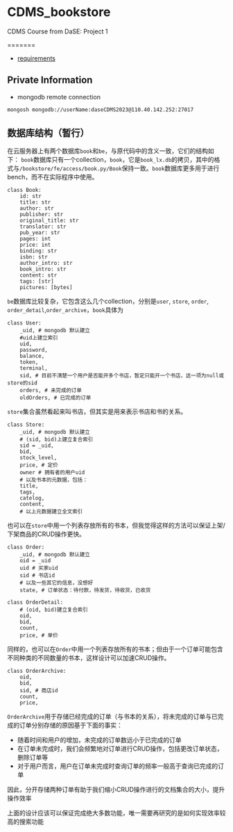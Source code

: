 # CDMS_bookstore
CDMS Course from DaSE: Project 1 

=======
- [requirements](https://github.com/Ghostlikei/CDMS_bookstore/blob/main/bookstore.md)

## Private Information

- mongodb remote connection

```sh
mongosh mongodb://userName:daseCDMS2023@110.40.142.252:27017
```


## 数据库结构（暂行）

在云服务器上有两个数据库`book`和`be`，与原代码中的含义一致，它们的结构如下：
`book`数据库只有一个collection，`book`，它是`book_lx.db`的拷贝，其中的格式与`/bookstore/fe/access/book.py/Book`保持一致。`book`数据库更多用于进行bench，而不在实际程序中使用。
```
class Book:
    id: str
    title: str
    author: str
    publisher: str
    original_title: str
    translator: str
    pub_year: str
    pages: int
    price: int
    binding: str
    isbn: str
    author_intro: str
    book_intro: str
    content: str
    tags: [str]
    pictures: [bytes]
```

`be`数据库比较复杂，它包含这么几个collection，分别是`user`, `store`, `order`, `order_detail`,`order_archive`，`book`具体为
```
class User:
    _uid, # mongodb 默认建立
    #uid上建立索引
    uid,
    password,
    balance,
    token,
    terminal,
    sid, # 目前不清楚一个用户是否能开多个书店，暂定只能开一个书店，这一项为null或store的sid
    orders, # 未完成的订单
    oldOrders, # 已完成的订单
```

`store`集合虽然看起来叫书店，但其实是用来表示书店和书的关系。
```
class Store:
    _uid, # mongodb 默认建立
    # (sid, bid)上建立复合索引
    sid = _uid,
    bid,
    stock_level,
    price, # 定价
    owner # 拥有者的用户uid
    # 以及书本的元数据，包括：
    title,
    tags,
    catelog,
    content,
    # 以上元数据建立全文索引
```
也可以在`store`中用一个列表存放所有的书本，但我觉得这样的方法可以保证上架/下架商品的CRUD操作更快。

```
class Order:
    _uid, # mongodb 默认建立
    oid = _uid
    uid # 买家uid
    sid # 书店id
    # 以及一些其它的信息，没想好
    state, # 订单状态：待付款，待发货，待收货，已收货
```

```
class OrderDetail:
    # (oid, bid)建立复合索引
    oid,
    bid,
    count,
    price, # 单价
```

同样的，也可以在`Order`中用一个列表存放所有的书本；但由于一个订单可能包含不同种类的不同数量的书本，这样设计可以加速CRUD操作。

```
class OrderArchive:
    oid,
    bid,
    sid, # 商店id
    count,
    price,
```
`OrderArchive`用于存储已经完成的订单（与书本的关系），将未完成的订单与已完成的订单分别存储的原因基于下面的事实：
- 随着时间和用户的增加，未完成的订单数远小于已完成的订单
- 在订单未完成时，我们会频繁地对订单进行CRUD操作，包括更改订单状态，删除订单等
- 对于用户而言，用户在订单未完成时查询订单的频率一般高于查询已完成的订单

因此，分开存储两种订单有助于我们缩小CRUD操作进行的文档集合的大小，提升操作效率

上面的设计应该可以保证完成绝大多数功能，唯一需要再研究的是如何实现效率较高的搜索功能
